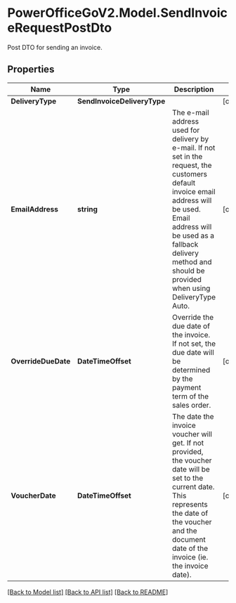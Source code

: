 # PowerOfficeGoV2.Model.SendInvoiceRequestPostDto
Post DTO for sending an invoice.

## Properties

Name | Type | Description | Notes
------------ | ------------- | ------------- | -------------
**DeliveryType** | **SendInvoiceDeliveryType** |  | [optional] 
**EmailAddress** | **string** | The e-mail address used for delivery by e-mail.  If not set in the request, the customers default invoice email address will be used.  Email address will be used as a fallback delivery method and should be provided when using DeliveryType Auto. | [optional] 
**OverrideDueDate** | **DateTimeOffset** | Override the due date of the invoice.  If not set, the due date will be determined by the payment term of the sales order. | [optional] 
**VoucherDate** | **DateTimeOffset** | The date the invoice voucher will get. If not provided, the voucher date will be set to the current date.  This represents the date of the voucher and the document date of the invoice (ie. the invoice date). | [optional] 

[[Back to Model list]](../../README.md#documentation-for-models) [[Back to API list]](../../README.md#documentation-for-api-endpoints) [[Back to README]](../../README.md)

